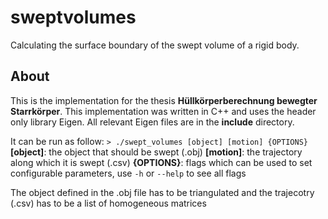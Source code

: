 # sweptvolumes
Calculating the surface boundary of the swept volume of a rigid body.
## About
This is the implementation for the thesis **Hüllkörperberechnung bewegter Starrkörper**.
This implementation was written in C++ and uses the header only library Eigen. All relevant Eigen files are in the **include** directory.

It can be run as follow:
`> ./swept_volumes [object] [motion] {OPTIONS}`
**[object]**: the object that should be swept (.obj)
**[motion]**: the trajectory along which it is swept (.csv)
**{OPTIONS}**: flags which can be used to set configurable parameters, use `-h` or `--help` to see all flags

The object defined in the .obj file has to be triangulated and the trajecotry (.csv) has to be a list of homogeneous matrices
